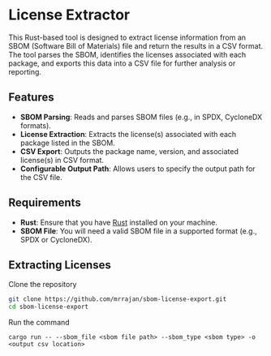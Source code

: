 # License Extractor

This Rust-based tool is designed to extract license information from an SBOM (Software Bill of Materials) file and return the results in a CSV format. The tool parses the SBOM, identifies the licenses associated with each package, and exports this data into a CSV file for further analysis or reporting.

## Features

- **SBOM Parsing**: Reads and parses SBOM files (e.g., in SPDX, CycloneDX formats).
- **License Extraction**: Extracts the license(s) associated with each package listed in the SBOM.
- **CSV Export**: Outputs the package name, version, and associated license(s) in CSV format.
- **Configurable Output Path**: Allows users to specify the output path for the CSV file.

## Requirements

- **Rust**: Ensure that you have [Rust](https://www.rust-lang.org/tools/install) installed on your machine.
- **SBOM File**: You will need a valid SBOM file in a supported format (e.g., SPDX or CycloneDX).

## Extracting Licenses

Clone the repository

   ```bash
   git clone https://github.com/mrrajan/sbom-license-export.git
   cd sbom-license-export
   ```

Run the command

    cargo run -- --sbom_file <sbom file path> --sbom_type <sbom type> -o <output csv location>

    